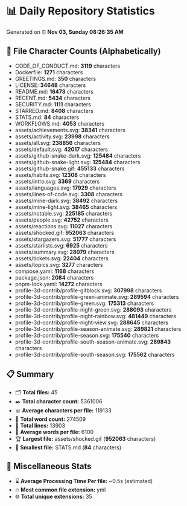 # 📊 Daily Repository Statistics
Generated on ⏰ **Nov 03, Sunday 08:26:35 AM**

## 📂 File Character Counts (Alphabetically)
- CODE_OF_CONDUCT.md: **3119** characters
- Dockerfile: **1271** characters
- GREETINGS.md: **350** characters
- LICENSE: **34648** characters
- README.md: **16473** characters
- RECENT.md: **5434** characters
- SECURITY.md: **1111** characters
- STARRED.md: **8408** characters
- STATS.md: **84** characters
- WORKFLOWS.md: **4053** characters
- assets/achievements.svg: **38341** characters
- assets/activity.svg: **23998** characters
- assets/all.svg: **238856** characters
- assets/default.svg: **42017** characters
- assets/github-snake-dark.svg: **125484** characters
- assets/github-snake-light.svg: **125484** characters
- assets/github-snake.gif: **455133** characters
- assets/habits.svg: **12308** characters
- assets/intro.svg: **3369** characters
- assets/languages.svg: **17929** characters
- assets/lines-of-code.svg: **3308** characters
- assets/mine-dark.svg: **38492** characters
- assets/mine-light.svg: **38465** characters
- assets/notable.svg: **225185** characters
- assets/people.svg: **42752** characters
- assets/reactions.svg: **11027** characters
- assets/shocked.gif: **952063** characters
- assets/stargazers.svg: **51777** characters
- assets/starlists.svg: **6925** characters
- assets/summary.svg: **28079** characters
- assets/tickets.svg: **22404** characters
- assets/topics.svg: **3277** characters
- compose.yaml: **1168** characters
- package.json: **2084** characters
- pnpm-lock.yaml: **14272** characters
- profile-3d-contrib/profile-gitblock.svg: **307998** characters
- profile-3d-contrib/profile-green-animate.svg: **289594** characters
- profile-3d-contrib/profile-green.svg: **175313** characters
- profile-3d-contrib/profile-night-green.svg: **288093** characters
- profile-3d-contrib/profile-night-rainbow.svg: **481449** characters
- profile-3d-contrib/profile-night-view.svg: **288645** characters
- profile-3d-contrib/profile-season-animate.svg: **289821** characters
- profile-3d-contrib/profile-season.svg: **175540** characters
- profile-3d-contrib/profile-south-season-animate.svg: **289843** characters
- profile-3d-contrib/profile-south-season.svg: **175562** characters

## 📋 Summary
- 🗂️ **Total files:** 45
- ✒️ **Total character count:** 5361006
- 📊 **Average characters per file:** 119133
- 📝 **Total word count:** 274509
- 🧾 **Total lines:** 13903
- 📐 **Average words per file:** 6100
- 🏆 **Largest file:** assets/shocked.gif (**952063** characters)
- 🥉 **Smallest file:** STATS.md (**84** characters)

## 🌟 Miscellaneous Stats
- ⌛ **Average Processing Time Per file:** ~0.5s (estimated)
- 🔥 **Most common file extension:** yml
- 🌐 **Total unique extensions:** 35
